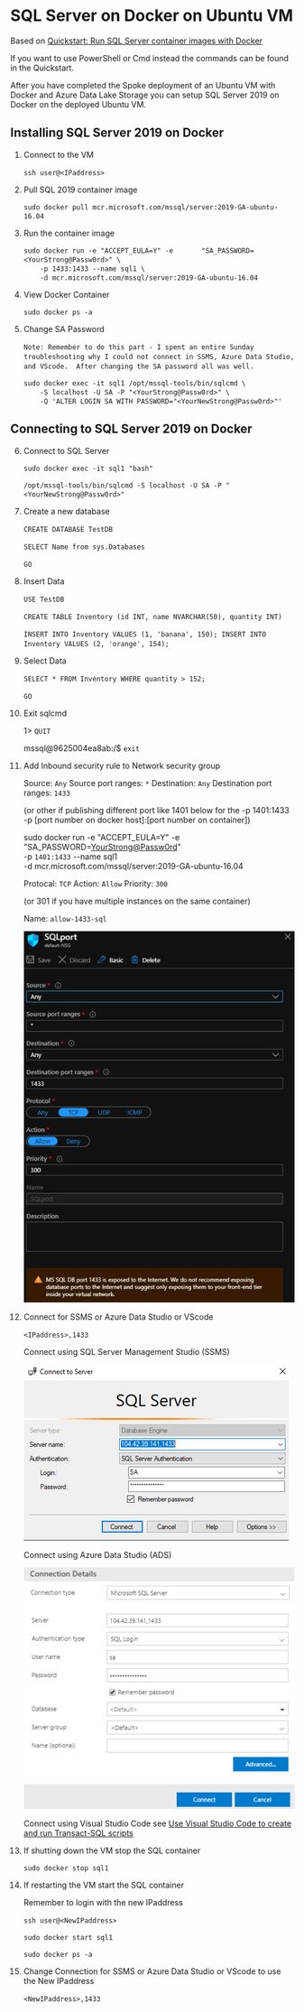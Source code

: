 # SQL Server on Docker on Ubuntu VM

Based on [Quickstart: Run SQL Server container images with Docker](https://docs.microsoft.com/en-us/sql/linux/quickstart-install-connect-docker?view=sql-server-ver15&pivots=cs1-bash)

If you want to use PowerShell or Cmd instead the commands can be found in the Quickstart.

After you have completed the Spoke deployment of an Ubuntu VM with Docker and Azure Data Lake Storage you can setup SQL Server 2019 on Docker on the deployed Ubuntu VM.

## Installing SQL Server 2019 on Docker

1. Connect to the VM

    `ssh user@<IPaddress>`

2. Pull SQL 2019 container image

   ```
   sudo docker pull mcr.microsoft.com/mssql/server:2019-GA-ubuntu-16.04
   ```

3. Run the container image

    ```
    sudo docker run -e "ACCEPT_EULA=Y" -e       "SA_PASSWORD=<YourStrong@Passw0rd>" \
        -p 1433:1433 --name sql1 \
        -d mcr.microsoft.com/mssql/server:2019-GA-ubuntu-16.04
    ```


4. View Docker Container

    ```
    sudo docker ps -a
    ```

5. Change SA Password 

    `Note: Remember to do this part - I spent an entire Sunday troubleshooting why I could not connect in SSMS, Azure Data Studio, and VScode.  After changing the SA password all was well.`

    ```
    sudo docker exec -it sql1 /opt/mssql-tools/bin/sqlcmd \
        -S localhost -U SA -P "<YourStrong@Passw0rd>" \
        -Q 'ALTER LOGIN SA WITH PASSWORD="<YourNewStrong@Passw0rd>"'
    ```
## Connecting to SQL Server 2019 on Docker

6. Connect to SQL Server

    ```
    sudo docker exec -it sql1 "bash"
    ```

    ```
    /opt/mssql-tools/bin/sqlcmd -S localhost -U SA -P "<YourNewStrong@Passw0rd>"
    ```

7. Create a new database

    `CREATE DATABASE TestDB`

    `SELECT Name from sys.Databases`

    `GO`

8. Insert Data

    `USE TestDB`

    `CREATE TABLE Inventory (id INT, name NVARCHAR(50), quantity INT)`

    `INSERT INTO Inventory VALUES (1, 'banana', 150); INSERT INTO Inventory VALUES (2, 'orange', 154);`

9. Select Data

    `SELECT * FROM Inventory WHERE quantity > 152;`

    `GO`

10. Exit sqlcmd

    1> `QUIT`

    mssql@9625004ea8ab:/$ `exit`

11. Add Inbound security rule to Network security group

    Source: `Any`
    Source port ranges: `*`
    Destination: `Any`
    Destination port ranges: `1433` 

    (or other if publishing different port like 1401 below for the -p 1401:1433 -p [port number on docker host]:[port number on container])

    sudo docker run -e "ACCEPT_EULA=Y" -e "SA_PASSWORD=<YourStrong@Passw0rd>" \
        -p `1401:1433` --name sql1 \
        -d mcr.microsoft.com/mssql/server:2019-GA-ubuntu-16.04

    Protocal: `TCP`
    Action: `Allow`
    Priority: `300` 

    (or 301 if you have multiple instances on the same container)

    Name: `allow-1433-sql`

    ![addInbound](https://raw.githubusercontent.com/DataSnowman/spoke/master/images/addInboundSecurityRule.png)

12. Connect for SSMS or Azure Data Studio or VScode

    `<IPaddress>,1433`

    Connect using SQL Server Management Studio (SSMS)

    ![ssms](https://raw.githubusercontent.com/DataSnowman/spoke/master/images/ssms.png)


    Connect using Azure Data Studio (ADS)

    ![ads](https://raw.githubusercontent.com/DataSnowman/spoke/master/images/ads.png)

    Connect using Visual Studio Code see [Use Visual Studio Code to create and run Transact-SQL scripts](https://docs.microsoft.com/en-us/sql/visual-studio-code/sql-server-develop-use-vscode?view=sql-server-ver15)


13. If shutting down the VM stop the SQL container

    ```
    sudo docker stop sql1
    ```


14. If restarting the VM start the SQL container

    Remember to login with the new IPaddress

    `ssh user@<NewIPaddress>`

    ```
    sudo docker start sql1
    ```

    ```
    sudo docker ps -a
    ```

15. Change Connection for SSMS or Azure Data Studio or VScode to use the New IPaddress

    `<NewIPaddress>,1433`